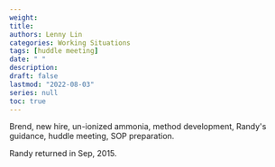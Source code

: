 ```yaml
---
weight: 
title: 
authors: Lenny Lin
categories: Working Situations
tags: [huddle meeting]
date: " "
description: 
draft: false
lastmod: "2022-08-03"
series: null
toc: true
---
```


Brend, new hire, un-ionized ammonia, method development, Randy's guidance,  huddle meeting, SOP preparation.

Randy returned in Sep, 2015.

